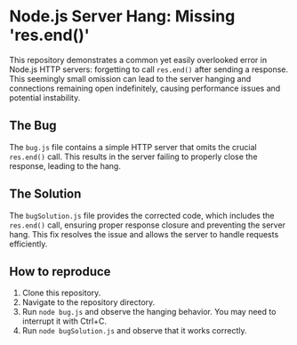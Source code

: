 # Node.js Server Hang: Missing 'res.end()'

This repository demonstrates a common yet easily overlooked error in Node.js HTTP servers: forgetting to call `res.end()` after sending a response.  This seemingly small omission can lead to the server hanging and connections remaining open indefinitely, causing performance issues and potential instability.

## The Bug

The `bug.js` file contains a simple HTTP server that omits the crucial `res.end()` call.  This results in the server failing to properly close the response, leading to the hang.

## The Solution

The `bugSolution.js` file provides the corrected code, which includes the `res.end()` call, ensuring proper response closure and preventing the server hang.  This fix resolves the issue and allows the server to handle requests efficiently.

## How to reproduce

1. Clone this repository.
2. Navigate to the repository directory.
3. Run `node bug.js` and observe the hanging behavior. You may need to interrupt it with Ctrl+C.
4. Run `node bugSolution.js` and observe that it works correctly.